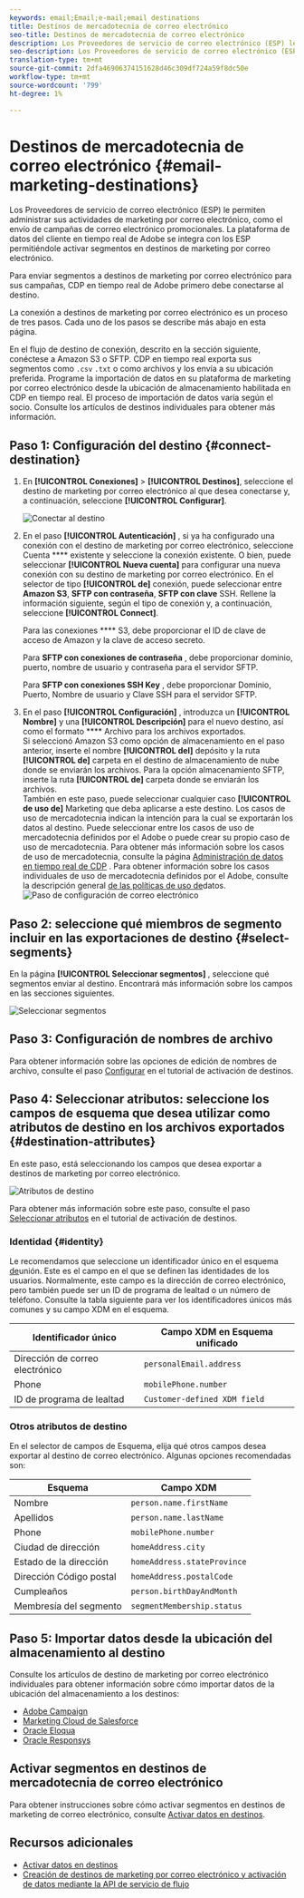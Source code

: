 ```yaml
---
keywords: email;Email;e-mail;email destinations
title: Destinos de mercadotecnia de correo electrónico
seo-title: Destinos de mercadotecnia de correo electrónico
description: Los Proveedores de servicio de correo electrónico (ESP) le permiten administrar sus actividades de mercadotecnia por correo electrónico, por ejemplo, para enviar campañas de correo electrónico promocionales.
seo-description: Los Proveedores de servicio de correo electrónico (ESP) le permiten administrar sus actividades de mercadotecnia por correo electrónico, por ejemplo, para enviar campañas de correo electrónico promocionales.
translation-type: tm+mt
source-git-commit: 2dfa46906374151628d46c309df724a59f8dc50e
workflow-type: tm+mt
source-wordcount: '799'
ht-degree: 1%

---
```



# Destinos de mercadotecnia de correo electrónico {#email-marketing-destinations}

Los Proveedores de servicio de correo electrónico (ESP) le permiten administrar sus actividades de marketing por correo electrónico, como el envío de campañas de correo electrónico promocionales. La plataforma de datos del cliente en tiempo real de Adobe se integra con los ESP permitiéndole activar segmentos en destinos de marketing por correo electrónico.

Para enviar segmentos a destinos de marketing por correo electrónico para sus campañas, CDP en tiempo real de Adobe primero debe conectarse al destino.

La conexión a destinos de marketing por correo electrónico es un proceso de tres pasos. Cada uno de los pasos se describe más abajo en esta página.

En el flujo de destino de conexión, descrito en la sección siguiente, conéctese a Amazon S3 o SFTP. CDP en tiempo real exporta sus segmentos como `.csv` `.txt` o como archivos y los envía a su ubicación preferida. Programe la importación de datos en su plataforma de marketing por correo electrónico desde la ubicación de almacenamiento habilitada en CDP en tiempo real. El proceso de importación de datos varía según el socio. Consulte los artículos de destinos individuales para obtener más información.

## Paso 1: Configuración del destino {#connect-destination}

1. En **[!UICONTROL Conexiones]** > **[!UICONTROL Destinos]**, seleccione el destino de marketing por correo electrónico al que desea conectarse y, a continuación, seleccione **[!UICONTROL Configurar]**.

   ![Conectar al destino](/help/rtcdp/destinations/assets/connect-email-marketing.png)

2. En el paso **[!UICONTROL Autenticación]** , si ya ha configurado una conexión con el destino de marketing por correo electrónico, seleccione Cuenta **** existente y seleccione la conexión existente. O bien, puede seleccionar **[!UICONTROL Nueva cuenta]** para configurar una nueva conexión con su destino de marketing por correo electrónico. En el selector de tipo **[!UICONTROL de]** conexión, puede seleccionar entre **Amazon S3**, **SFTP con contraseña**, **SFTP con clave** SSH. Rellene la información siguiente, según el tipo de conexión y, a continuación, seleccione **[!UICONTROL Connect]**.

   Para las conexiones **** S3, debe proporcionar el ID de clave de acceso de Amazon y la clave de acceso secreto.

   Para **SFTP con conexiones de contraseña** , debe proporcionar dominio, puerto, nombre de usuario y contraseña para el servidor SFTP.

   Para **SFTP con conexiones SSH Key** , debe proporcionar Dominio, Puerto, Nombre de usuario y Clave SSH para el servidor SFTP.

3. En el paso **[!UICONTROL Configuración]** , introduzca un **[!UICONTROL Nombre]** y una **[!UICONTROL Descripción]** para el nuevo destino, así como el formato **** Archivo para los archivos exportados. <br>
Si seleccionó Amazon S3 como opción de almacenamiento en el paso anterior, inserte el nombre **[!UICONTROL del]** depósito y la ruta **[!UICONTROL de]** carpeta en el destino de almacenamiento de nube donde se enviarán los archivos. Para la opción almacenamiento SFTP, inserte la ruta **[!UICONTROL de]** carpeta donde se enviarán los archivos. <br>
También en este paso, puede seleccionar cualquier caso **[!UICONTROL de uso de]** Marketing que deba aplicarse a este destino. Los casos de uso de mercadotecnia indican la intención para la cual se exportarán los datos al destino. Puede seleccionar entre los casos de uso de mercadotecnia definidos por el Adobe o puede crear su propio caso de uso de mercadotecnia. Para obtener más información sobre los casos de uso de mercadotecnia, consulte la página [Administración de datos en tiempo real de CDP](/help/rtcdp/privacy/data-governance-overview.md#destinations) . Para obtener información sobre los casos individuales de uso de mercadotecnia definidos por el Adobe, consulte la descripción general [de las políticas de uso de](/help/data-governance/policies/overview.md#core-actions)datos. <br>
   ![Paso de configuración de correo electrónico](/help/rtcdp/destinations/assets/email-setup-step.png)

## Paso 2: seleccione qué miembros de segmento incluir en las exportaciones de destino {#select-segments}

En la página **[!UICONTROL Seleccionar segmentos]** , seleccione qué segmentos enviar al destino. Encontrará más información sobre los campos en las secciones siguientes.

![Seleccionar segmentos](/help/rtcdp/destinations/assets/email-select-segments.png)

## Paso 3: Configuración de nombres de archivo

Para obtener información sobre las opciones de edición de nombres de archivo, consulte el paso [Configurar](/help/rtcdp/destinations/activate-destinations.md#configure) en el tutorial de activación de destinos.

## Paso 4: Seleccionar atributos: seleccione los campos de esquema que desea utilizar como atributos de destino en los archivos exportados {#destination-attributes}

En este paso, está seleccionando los campos que desea exportar a destinos de marketing por correo electrónico.

![Atributos de destino](/help/rtcdp/destinations/assets/recommended-attributes.png)

Para obtener más información sobre este paso, consulte el paso [Seleccionar atributos](/help/rtcdp/destinations/activate-destinations.md#select-attributes) en el tutorial de activación de destinos.

### Identidad {#identity}

Le recomendamos que seleccione un identificador único en el esquema [de](../../profile/home.md#profile-fragments-and-union-schemas)unión. Este es el campo en el que se definen las identidades de los usuarios. Normalmente, este campo es la dirección de correo electrónico, pero también puede ser un ID de programa de lealtad o un número de teléfono. Consulte la tabla siguiente para ver los identificadores únicos más comunes y su campo XDM en el esquema.

| Identificador único | Campo XDM en Esquema unificado |
---------|----------
| Dirección de correo electrónico | `personalEmail.address` |
| Phone | `mobilePhone.number` |
| ID de programa de lealtad | `Customer-defined XDM field` |

### Otros atributos de destino

En el selector de campos de Esquema, elija qué otros campos desea exportar al destino de correo electrónico. Algunas opciones recomendadas son:

| Esquema | Campo XDM |
---------|----------
| Nombre | `person.name.firstName` |
| Apellidos | `person.name.lastName` |
| Phone | `mobilePhone.number` |
| Ciudad de dirección | `homeAddress.city` |
| Estado de la dirección | `homeAddress.stateProvince` |
| Dirección Código postal | `homeAddress.postalCode` |
| Cumpleaños | `person.birthDayAndMonth` |
| Membresía del segmento | `segmentMembership.status` |

## Paso 5: Importar datos desde la ubicación del almacenamiento al destino

Consulte los artículos de destino de marketing por correo electrónico individuales para obtener información sobre cómo importar datos de la ubicación del almacenamiento a los destinos:

* [Adobe Campaign](/help/rtcdp/destinations/adobe-campaign-destination.md#import-data-into-campaign)
* [Marketing Cloud de Salesforce](/help/rtcdp/destinations/salesforce-marketing-cloud-destination.md#import-data-into-salesforce)
* [Oracle Eloqua](/help/rtcdp/destinations/oracle-eloqua-destination.md#import-data-into-eloqua)
* [Oracle Responsys](/help/rtcdp/destinations/oracle-responsys-destination.md#import-data-into-responsys)

## Activar segmentos en destinos de mercadotecnia de correo electrónico

Para obtener instrucciones sobre cómo activar segmentos en destinos de marketing de correo electrónico, consulte [Activar datos en destinos](/help/rtcdp/destinations/activate-destinations.md).

## Recursos adicionales

* [Activar datos en destinos](/help/rtcdp/destinations/activate-destinations.md)
* [Creación de destinos de marketing por correo electrónico y activación de datos mediante la API de servicio de flujo](https://docs.adobe.com/content/help/en/experience-platform/tutorials/destinations/email-marketing-api.html)
